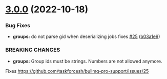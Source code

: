 # [3.0.0](https://github.com/taskforcesh/bullmq-pro/compare/v2.7.1...v3.0.0) (2022-10-18)

### Bug Fixes

- **groups:** do not parse gid when deserializing jobs fixes [#25](https://github.com/taskforcesh/bullmq-pro/issues/25) ([b03a1e9](https://github.com/taskforcesh/bullmq-pro/commit/b03a1e9c637e62e7c1722a77b61d55e208983852))

### BREAKING CHANGES

- **groups:** Group ids must be strings. Numbers are not allowed anymore.

Fixes https://github.com/taskforcesh/bullmq-pro-support/issues/25
